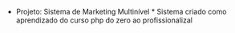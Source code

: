 
* Projeto: Sistema de Marketing Multinível *
Sistema criado como aprendizado do curso php do zero ao profissionalizal